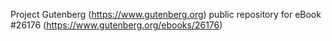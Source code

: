 Project Gutenberg (https://www.gutenberg.org) public repository for eBook #26176 (https://www.gutenberg.org/ebooks/26176)
